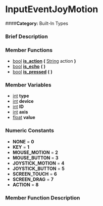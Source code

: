 #  InputEventJoyMotion  
####**Category:** Built-In Types

###  Brief Description  


###  Member Functions 
  * [bool](class_bool)  **[is&#95;action](#is_action)**  **(** [String](class_string) action  **)**
  * [bool](class_bool)  **[is&#95;echo](#is_echo)**  **(** **)**
  * [bool](class_bool)  **[is&#95;pressed](#is_pressed)**  **(** **)**

###  Member Variables  
  * [int](class_int) **type**
  * [int](class_int) **device**
  * [int](class_int) **ID**
  * [int](class_int) **axis**
  * [float](class_float) **value**

###  Numeric Constants  
  * **NONE** = **0**
  * **KEY** = **1**
  * **MOUSE_MOTION** = **2**
  * **MOUSE_BUTTON** = **3**
  * **JOYSTICK_MOTION** = **4**
  * **JOYSTICK_BUTTON** = **5**
  * **SCREEN_TOUCH** = **6**
  * **SCREEN_DRAG** = **7**
  * **ACTION** = **8**

###  Member Function Description  

